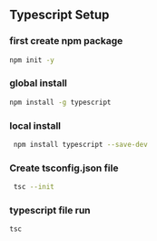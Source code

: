 ## Typescript Setup

### first create npm package
```bash
npm init -y
```

### global install 
```bash  
npm install -g typescript  
```
### local install 
```bash
 npm install typescript --save-dev  
 ```
### Create tsconfig.json  file 
```bash
 tsc --init  
 ```
### typescript file run
```bash
tsc
```
